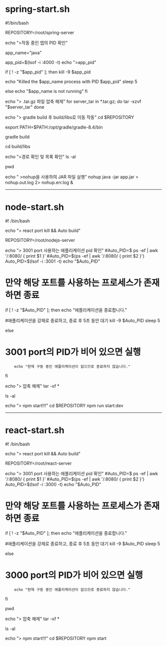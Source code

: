 # spring-start.sh

#!/bin/bash

REPOSITORY=/root/spring-server

echo ">작동 중인 앱의 PID 확인"

app_name="java"

app_pid=$(lsof -i :4000 -t)
echo ">app_pid"

if [ ! -z "$app_pid" ]; then
  kill -9 $app_pid

  echo "Killed the $app_name process with PID $app_pid"
  sleep 5

else
  echo "$app_name is not running"
fi

echo "> .tar.gz 파일 압축 해제"
for server_tar in *.tar.gz; do
  tar -xzvf "$server_tar"
done

echo "> gradle build 후 build/libs로 이동 작동"
cd $REPOSITORY

export PATH=$PATH:/opt/gradle/gradle-8.4/bin

gradle build

cd build/libs

echo ">경로 확인 및 목록 확인"
ls -al

pwd

echo " >nohup을 사용하여 JAR 파일 실행"
nohup java -jar app.jar > nohup.out.log 2> nohup.err.log &


----
# node-start.sh

#! /bin/bash

echo "> react  port kill && Auto build"

REPOSITORY=/root/nodejs-server

echo "> 3001 port 사용하는 애플리케이션 pid 확인"
#Auto_PID=$ ps -ef | awk '/:8080/ { print $1 }'
#Auto_PID=$(ps -ef | awk '/:8080/ { print $2 }')
Auto_PID=$(lsof -i :3001 -t)
echo "$Auto_PID"

# 만약 해당 포트를 사용하는 프로세스가 존재하면 종료
if [ ! -z "$Auto_PID" ]; then
    echo "애플리케이션을 종료합니다."

#애플리케이션을 강제로 종료하고, 종료 후 5초 동안 대기
    kill -9 $Auto_PID
    sleep 5

else
# 3001 port의 PID가 비어 있으면 실행
        echo "현재 구동 중인 애플리케이션이 없으므로 종료하지 않습니다."
fi

echo "> 압축 해제"
tar -xf *

ls -al

echo "> npm start!!!"
cd $REPOSITORY
npm run start:dev

--------------------

# react-start.sh
#! /bin/bash

echo "> react  port kill && Auto build"

REPOSITORY=/root/react-server

echo "> 3001 port 사용하는 애플리케이션 pid 확인"
#Auto_PID=$ ps -ef | awk '/:8080/ { print $1 }'
#Auto_PID=$(ps -ef | awk '/:8080/ { print $2 }')
Auto_PID=$(lsof -i :3000 -t)
echo "$Auto_PID"

# 만약 해당 포트를 사용하는 프로세스가 존재하면 종료
if [ ! -z "$Auto_PID" ]; then
    echo "애플리케이션을 종료합니다."

#애플리케이션을 강제로 종료하고, 종료 후 5초 동안 대기
    kill -9 $Auto_PID
    sleep 5

else
# 3000 port의 PID가 비어 있으면 실행
        echo "현재 구동 중인 애플리케이션이 없으므로 종료하지 않습니다."
fi

pwd

echo "> 압축 해제"
tar -xf *

ls -al

echo "> npm start!!!"
cd $REPOSITORY
npm start
